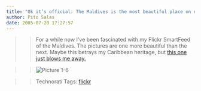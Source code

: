 ```yaml
---
title: "Ok it’s official: The Maldives is the most beautiful place on earth"
author: Pito Salas
date: 2005-07-20 17:27:57
---
```


>>

>> For a while now I've been fascinated with my Flickr SmartFeed of the
Maldives. The pictures are one more beautiful than the next. Maybe this
betrays my Caribbean heritage, but [this one just blows me
away.](<http://www.flickr.com/photos/ahmedzahid/27019316/>)

>>

>> ![Picture
1-6](https://i0.wp.com/s3.media.squarespace.com/production/1075723/12829350/weblogs/Picture%25201-6.png?resize=516%2C389)

>>

>> Technorati Tags: [flickr](<http://technorati.com/tag/flickr>)


